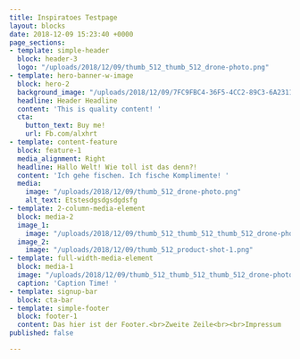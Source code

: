 ```yaml
---
title: Inspiratoes Testpage
layout: blocks
date: 2018-12-09 15:23:40 +0000
page_sections:
- template: simple-header
  block: header-3
  logo: "/uploads/2018/12/09/thumb_512_thumb_512_drone-photo.png"
- template: hero-banner-w-image
  block: hero-2
  background_image: "/uploads/2018/12/09/7FC9FBC4-36F5-4CC2-89C3-6A231153164B.jpeg"
  headline: Header Headline
  content: 'This is quality content! '
  cta:
    button_text: Buy me!
    url: Fb.com/alxhrt
- template: content-feature
  block: feature-1
  media_alignment: Right
  headline: Hallo Welt! Wie toll ist das denn?!
  content: 'Ich gehe fischen. Ich fische Komplimente! '
  media:
    image: "/uploads/2018/12/09/thumb_512_drone-photo.png"
    alt_text: Etstesdgsdgsdgdsfg
- template: 2-column-media-element
  block: media-2
  image_1:
    image: "/uploads/2018/12/09/thumb_512_thumb_512_thumb_512_drone-photo.png"
  image_2:
    image: "/uploads/2018/12/09/thumb_512_product-shot-1.png"
- template: full-width-media-element
  block: media-1
  image: "/uploads/2018/12/09/thumb_512_thumb_512_thumb_512_drone-photo-1.png"
  caption: 'Caption Time! '
- template: signup-bar
  block: cta-bar
- template: simple-footer
  block: footer-1
  content: Das hier ist der Footer.<br>Zweite Zeile<br><br>Impressum
published: false

---
```

